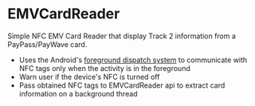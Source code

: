 EMVCardReader
=============

Simple NFC EMV Card Reader that display Track 2 information from a PayPass/PayWave card.

* Uses the Android's [foreground dispatch system](http://developer.android.com/guide/topics/connectivity/nfc/advanced-nfc.html#foreground-dispatch) to communicate with NFC tags only when the activity is in the foreground
* Warn user if the device's NFC is turned off
* Pass obtained NFC tags to EMVCardReader api to extract card information on a background thread
